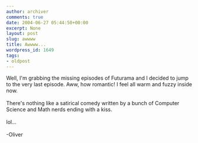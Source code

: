 ```yaml
---
author: archiver
comments: true
date: 2004-06-27 05:44:50+00:00
excerpt: None
layout: post
slug: awwww
title: Awwww...
wordpress_id: 1649
tags:
- oldpost
---
```


Well, I'm grabbing the missing episodes of Futurama and I decided to jump to the very last episode.  Aww, how romantic! I feel all warm and fuzzy inside now.<br /><br />There's nothing like a satirical comedy written by a bunch of Computer Science and Math nerds ending with a kiss.<br /><br />lol...<br /><br />-Oliver
